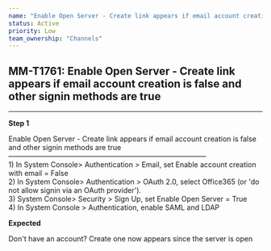 ```yaml
---
name: "Enable Open Server - Create link appears if email account creation is false and other signin methods are true"
status: Active
priority: Low
team_ownership: "Channels"
---
```


## MM-T1761: Enable Open Server - Create link appears if email account creation is false and other signin methods are true

---

**Step 1**

Enable Open Server - Create link appears if email account creation is false and other signin methods are true\
————————————————————————————\
1\) In System Console> Authentication > Email, set Enable account creation with email = False\
2\) In System Console> Authentication > OAuth 2.0, select Office365 (or 'do not allow signin via an OAuth provider').\
3\) System Console> Security > Sign Up, set Enable Open Server = True\
4\) In System Console > Authentication, enable SAML and LDAP

**Expected**

Don't have an account? Create one now appears since the server is open
